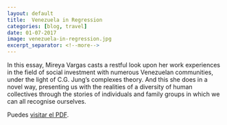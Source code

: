 ```yaml
---
layout: default
title:  Venezuela in Regression
categories: [blog, travel]
date: 01-07-2017
image: venezuela-in-regression.jpg
excerpt_separator: <!--more-->
---
```


In this essay, Mireya Vargas casts a restful look upon her
work experiences in the field of social investment with numerous
Venezuelan communities, under the light of C.G. Jung’s
complexes theory. And this she does in a novel way, presenting
us with the realities of a diversity of human collectives through
the stories of individuals and family groups in which we can all
recognise ourselves. 
<!--more-->
Puedes [visitar el PDF](/assets/pdf/venezuela-in-regression.pdf).